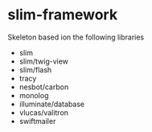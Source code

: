 # slim-framework

Skeleton based ion the following libraries

- slim
- slim/twig-view
- slim/flash
- tracy
- nesbot/carbon
- monolog
- illuminate/database
- vlucas/valitron
- swiftmailer
